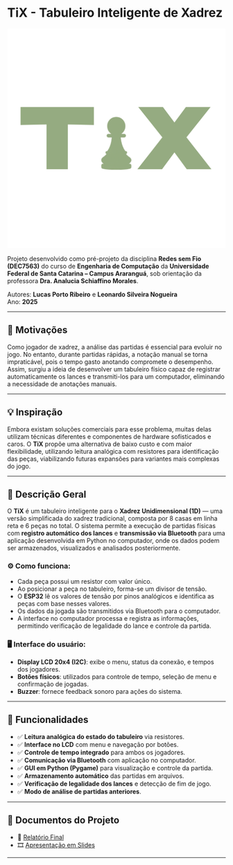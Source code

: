 # TiX - Tabuleiro Inteligente de Xadrez

![Logo TiX](codigo/assets/images/logo.png)

Projeto desenvolvido como pré-projeto da disciplina **Redes sem Fio (DEC7563)** do curso de **Engenharia de Computação** da **Universidade Federal de Santa Catarina – Campus Araranguá**, sob orientação da professora **Dra. Analucia Schiaffino Morales**.

Autores: **Lucas Porto Ribeiro** e **Leonardo Silveira Nogueira**  
Ano: **2025**

---

## 🎯 Motivações

Como jogador de xadrez, a análise das partidas é essencial para evoluir no jogo. No entanto, durante partidas rápidas, a notação manual se torna impraticável, pois o tempo gasto anotando compromete o desempenho. Assim, surgiu a ideia de desenvolver um tabuleiro físico capaz de registrar automaticamente os lances e transmiti-los para um computador, eliminando a necessidade de anotações manuais.

---

## 💡 Inspiração

Embora existam soluções comerciais para esse problema, muitas delas utilizam técnicas diferentes e componentes de hardware sofisticados e caros. O **TiX** propõe uma alternativa de baixo custo e com maior flexibilidade, utilizando leitura analógica com resistores para identificação das peças, viabilizando futuras expansões para variantes mais complexas do jogo.

---

## 📘 Descrição Geral

O **TiX** é um tabuleiro inteligente para o **Xadrez Unidimensional (1D)** — uma versão simplificada do xadrez tradicional, composta por 8 casas em linha reta e 6 peças no total. O sistema permite a execução de partidas físicas com **registro automático dos lances** e **transmissão via Bluetooth** para uma aplicação desenvolvida em Python no computador, onde os dados podem ser armazenados, visualizados e analisados posteriormente.

### ⚙️ Como funciona:
- Cada peça possui um resistor com valor único.
- Ao posicionar a peça no tabuleiro, forma-se um divisor de tensão.
- O **ESP32** lê os valores de tensão por pinos analógicos e identifica as peças com base nesses valores.
- Os dados da jogada são transmitidos via Bluetooth para o computador.
- A interface no computador processa e registra as informações, permitindo verificação de legalidade do lance e controle da partida.

### 🖥 Interface do usuário:
- **Display LCD 20x4 (I2C)**: exibe o menu, status da conexão, e tempos dos jogadores.
- **Botões físicos**: utilizados para controle de tempo, seleção de menu e confirmação de jogadas.
- **Buzzer**: fornece feedback sonoro para ações do sistema.

---

## 🚀 Funcionalidades

- ✅ **Leitura analógica do estado do tabuleiro** via resistores.
- ✅ **Interface no LCD** com menu e navegação por botões.
- ✅ **Controle de tempo integrado** para ambos os jogadores.
- ✅ **Comunicação via Bluetooth** com aplicação no computador.
- ✅ **GUI em Python (Pygame)** para visualização e controle da partida.
- ✅ **Armazenamento automático** das partidas em arquivos.
- ✅ **Verificação de legalidade dos lances** e detecção de fim de jogo.
- ✅ **Modo de análise de partidas anteriores**.

---

## 📎 Documentos do Projeto

- 📄 [Relatório Final](relatorio/relatorio_final.pdf)  
- 🎞️ [Apresentação em Slides](apresentacao/slides_apresentacao.pdf)

---
